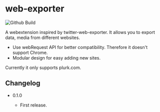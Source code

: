 web-exporter
===========

![Github Build](https://github.com/eight04/web-exporter/workflows/.github/workflows/build.yml/badge.svg)

A webextension inspired by twitter-web-exporter. It allows you to export data, media from different websites.

* Use webRequest API for better compatibility. Therefore it doesn't support Chrome.
* Modular design for easy adding new sites.

Currently it only supports plurk.com.

Changelog
---------

* 0.1.0

    - First release.
